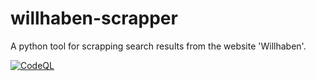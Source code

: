 # willhaben-scrapper
A python tool for scrapping search results from the website 'Willhaben'.

[![CodeQL](https://github.com/RayzeEU/willhaben-scrapper/actions/workflows/codeql-analysis.yml/badge.svg)](https://github.com/RayzeEU/willhaben-scrapper/actions/workflows/codeql-analysis.yml)
